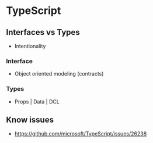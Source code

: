 # TypeScript

## Interfaces vs Types

- Intentionality

### Interface

- Object oriented modeling (contracts)

### Types

- Props | Data | DCL

## Know issues

- https://github.com/microsoft/TypeScript/issues/26238
